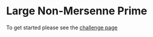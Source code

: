 # Large Non-Mersenne Prime

To get started please see the [challenge page](https://projecteuler.net/problem=97)
